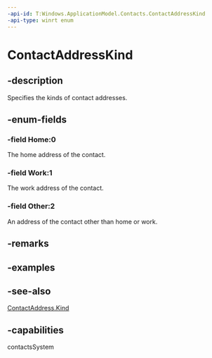 ```yaml
---
-api-id: T:Windows.ApplicationModel.Contacts.ContactAddressKind
-api-type: winrt enum
---
```


<!-- Enumeration syntax
public enum Windows.ApplicationModel.Contacts.ContactAddressKind : int
-->

# ContactAddressKind

## -description
Specifies the kinds of contact addresses.

## -enum-fields
### -field Home:0
The home address of the contact.

### -field Work:1
The work address of the contact.

### -field Other:2
An address of the contact other than home or work.


## -remarks

## -examples

## -see-also
[ContactAddress.Kind](contactaddress_kind.md)
## -capabilities
contactsSystem

